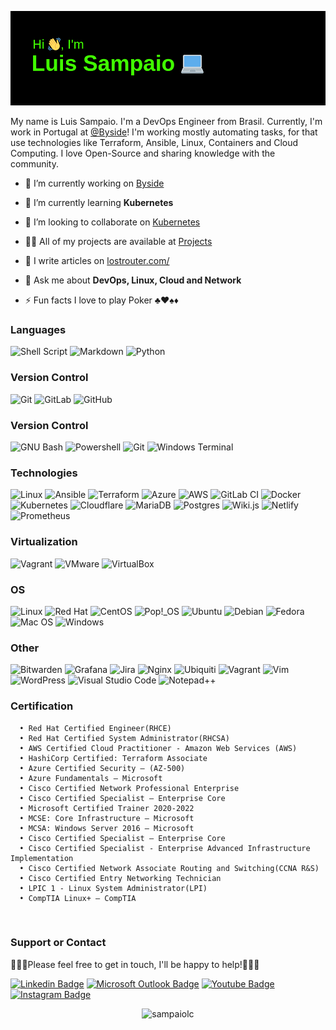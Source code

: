 <!--<h1 align="center">Hi 👋, I'm Luis</h1>-->

<a href="https://www.lostrouter.com/"> <img src="https://github.com/Sampaiolc/Sampaiolc/blob/main/header.png" alt="sampaiolc" /> </a>

My name is Luis Sampaio. I'm a DevOps Engineer from Brasil. Currently, I'm work in Portugal at [@Byside](https://byside.com/)! I'm working mostly automating tasks, for that use technologies like Terraform, Ansible, Linux, Containers and Cloud Computing. I love Open-Source and sharing knowledge with the community.
  
- 🔭 I’m currently working on [Byside](https://byside.com/)

- 🌱 I’m currently learning **Kubernetes**

- 👯 I’m looking to collaborate on [Kubernetes](https://github.com/kubernetes/website)

- 👨‍💻 All of my projects are available at [Projects](https://github.com/Sampaiolc)

- 📝 I write articles on [lostrouter.com/](lostrouter.com/)

- 💬 Ask me about **DevOps, Linux, Cloud and Network**

- ⚡ Fun facts I love to play Poker ♣♥♠♦


### Languages

![Shell Script](https://img.shields.io/badge/Shell_Script-%23121011.svg?style=for-the-badge&logo=gnu-bash&logoColor=white)
![Markdown](https://img.shields.io/badge/Markdown-%23000000.svg?style=for-the-badge&logo=markdown&logoColor=white)
![Python](https://img.shields.io/badge/Python-3670A0?style=for-the-badge&logo=python&logoColor=ffdd54)

### Version Control

![Git](https://img.shields.io/badge/Git-%23F05033.svg?style=for-the-badge&logo=git&logoColor=white)
![GitLab](https://img.shields.io/badge/GitLab-%23181717.svg?style=for-the-badge&logo=gitlab&logoColor=white)
![GitHub](https://img.shields.io/badge/GitHub-%23121011.svg?style=for-the-badge&logo=github&logoColor=white)

### Version Control

![GNU Bash](https://img.shields.io/badge/GNU%20Bash-4EAA25?style=for-the-badge&logo=GNU%20Bash&logoColor=white)
![Powershell](https://img.shields.io/badge/PowerShell-5391FE?style=for-the-badge&logo=powershell&logoColor=white)
![Git](https://img.shields.io/badge/Git-%23F05033.svg?style=for-the-badge&logo=git&logoColor=white)
![Windows Terminal](https://img.shields.io/badge/Windows%20Terminal-%234D4D4D.svg?style=for-the-badge&logo=windows-terminal&logoColor=white)

### Technologies

![Linux](https://img.shields.io/badge/Linux-FCC624?style=for-the-badge&logo=linux&logoColor=black)
![Ansible](https://img.shields.io/badge/Ansible-%231A1918.svg?style=for-the-badge&logo=ansible&logoColor=white)
![Terraform](https://img.shields.io/badge/Terraform-%235835CC.svg?style=for-the-badge&logo=terraform&logoColor=white)
![Azure](https://img.shields.io/badge/Azure-%230072C6.svg?style=for-the-badge&logo=microsoftazure&logoColor=white)
![AWS](https://img.shields.io/badge/AWS-%23FF9900.svg?style=for-the-badge&logo=amazon-aws&logoColor=white)
![GitLab CI](https://img.shields.io/badge/GitLab%20ci-%23181717.svg?style=for-the-badge&logo=gitlab&logoColor=white)
![Docker](https://img.shields.io/badge/Docker-%230db7ed.svg?style=for-the-badge&logo=docker&logoColor=white)
![Kubernetes](https://img.shields.io/badge/Kubernetes-Learning-%23326ce5.svg?&style=for-the-badge&logo=kubernetes&logoColor=white)
![Cloudflare](https://img.shields.io/badge/Cloudflare-F38020?style=for-the-badge&logo=Cloudflare&logoColor=white)
![MariaDB](https://img.shields.io/badge/MariaDB-003545?style=for-the-badge&logo=mariadb&logoColor=white)
![Postgres](https://img.shields.io/badge/Postgres-%23316192.svg?style=for-the-badge&logo=postgresql&logoColor=white)
![Wiki.js](https://img.shields.io/badge/Wiki.js-%231976D2.svg?style=for-the-badge&logo=wikidotjs&logoColor=white)
![Netlify](https://img.shields.io/badge/Netlify-%23000000.svg?style=for-the-badge&logo=netlify&logoColor=#00C7B7)
![Prometheus](https://img.shields.io/badge/Prometheus-Learning-E6522C?style=for-the-badge&logo=Prometheus&logoColor=white)

### Virtualization

![Vagrant](https://img.shields.io/badge/Vagrant-1868F2?style=for-the-badge&logo=Vagrant&logoColor=white)
![VMware](https://img.shields.io/badge/VMware-231f20?style=for-the-badge&logo=VMware&logoColor=white)
![VirtualBox](https://img.shields.io/badge/VirtualBox-21416b?style=for-the-badge&logo=VirtualBox&logoColor=white)

### OS

![Linux](https://img.shields.io/badge/Linux-FCC624?style=for-the-badge&logo=linux&logoColor=black)
![Red Hat](https://img.shields.io/badge/Red%20Hat-EE0000?style=for-the-badge&logo=redhat&logoColor=white)
![CentOS](https://img.shields.io/badge/Cent%20OS-262577?style=for-the-badge&logo=CentOS&logoColor=white)
![Pop!_OS](https://img.shields.io/badge/Pop!_OS-48B9C7?style=for-the-badge&logo=Pop!_OS&logoColor=white)
![Ubuntu](https://img.shields.io/badge/Ubuntu-E95420?style=for-the-badge&logo=ubuntu&logoColor=white)
![Debian](https://img.shields.io/badge/Debian-A81D33?style=for-the-badge&logo=debian&logoColor=white)
![Fedora](https://img.shields.io/badge/Fedora-294172?style=for-the-badge&logo=fedora&logoColor=white)
![Mac OS](https://img.shields.io/badge/mac%20os-000000?style=for-the-badge&logo=apple&logoColor=white)
![Windows](https://img.shields.io/badge/Windows-0078D6?style=for-the-badge&logo=windows&logoColor=white)

### Other

![Bitwarden](https://img.shields.io/badge/Bitwarden-%23175DDC.svg?style=for-the-badge&logo=bitwarden&logoColor=white)
![Grafana](https://img.shields.io/badge/Grafana-%23F46800.svg?&style=for-the-badge&logo=grafana&logoColor=white)
![Jira](https://img.shields.io/badge/Jira-%230A0FFF.svg?style=for-the-badge&logo=jira&logoColor=white)
![Nginx](https://img.shields.io/badge/nginx-%23009639.svg?style=for-the-badge&logo=nginx&logoColor=white)
![Ubiquiti](https://img.shields.io/badge/Ubiquiti-%230559C9.svg?style=for-the-badge&logo=ubiquiti&logoColor=white)
![Vagrant](https://img.shields.io/badge/Vagrant-%231563FF.svg?style=for-the-badge&logo=vagrant&logoColor=white)
![Vim](https://img.shields.io/badge/VIM-%2311AB00.svg?style=for-the-badge&logo=vim&logoColor=white)
![WordPress](https://img.shields.io/badge/WordPress-21759B?style=for-the-badge&logo=wordpress&logoColor=white)
![Visual Studio Code](https://img.shields.io/badge/Visual%20Studio%20Code-0078d7.svg?style=for-the-badge&logo=visual-studio-code&logoColor=white)
![Notepad++](https://img.shields.io/badge/Notepad++-90E59A.svg?style=for-the-badge&logo=notepad%2b%2b&logoColor=black)




### Certification 
      • Red Hat Certified Engineer(RHCE)
      • Red Hat Certified System Administrator(RHCSA)
      • AWS Certified Cloud Practitioner - Amazon Web Services (AWS)
      • HashiCorp Certified: Terraform Associate
      • Azure Certified Security – (AZ-500)
      • Azure Fundamentals – Microsoft
      • Cisco Certified Network Professional Enterprise
      • Cisco Certified Specialist – Enterprise Core
      • Microsoft Certified Trainer 2020-2022
      • MCSE: Core Infrastructure – Microsoft
      • MCSA: Windows Server 2016 – Microsoft
      • Cisco Certified Specialist – Enterprise Core
      • Cisco Certified Specialist - Enterprise Advanced Infrastructure Implementation
      • Cisco Certified Network Associate Routing and Switching(CCNA R&S)
      • Cisco Certified Entry Networking Technician
      • LPIC 1 - Linux System Administrator(LPI)
      • CompTIA Linux+ – CompTIA
<br/>


### Support or Contact

👨🏻‍💻Please feel free to get in touch, I'll be happy to help!💁🏻‍♂️

<!--[![Twitter Badge](https://img.shields.io/badge/-Sampaiolc1-blue?style=plastic&logo=Twitter&logoColor=white&link=https://twitter.com/Sampaiolc1)](https://twitter.com/Sampaiolc1/)-->
[![Linkedin Badge](https://img.shields.io/badge/-Linkedin-blue?style=plastic&logo=Linkedin&logoColor=white&link=https://www.linkedin.com/in/lcsampaio/)](https://www.linkedin.com/in/lcsampaio/)
[![Microsoft Outlook Badge](https://img.shields.io/badge/-E--mail-0078D4?style=plastic&logo=microsoft-outlook&logoColor=white&link=mailto:sampaio.lc@hotmail.com)](mailto:sampaio.lc@hotmail.com)
[![Youtube Badge](https://img.shields.io/badge/-Lost%20Router-darkred?style=plastic&logo=youtube&logoColor=white&link=https://www.youtube.com/channel/UCN9qAoFu6fXtwhs_Z7Gr5Ug)](https://www.youtube.com/channel/UCN9qAoFu6fXtwhs_Z7Gr5Ug)
[![Instagram Badge](https://img.shields.io/badge/-lost.router-purple?style=plastic&logo=instagram&logoColor=white&link=https://instagram.com/lost.router/)](https://instagram.com/lost.router/)
<!--
![Streak](https://github-readme-streak-stats.herokuapp.com/?user=sampaiolc&theme=blue-green)
![Stats](https://github-readme-stats.vercel.app/api?username=sampaiolc&show_icons=true&theme=blue-green&locale=en)
-->

<!--
<img src="https://github-readme-streak-stats.herokuapp.com/?user=sampaiolc&theme=blue-green" alt="sampaiolc" /> <img src="https://github-readme-stats.vercel.app/api?username=sampaiolc&show_icons=true&theme=blue-green&locale=en" alt="sampaiolc" /> 
-->



<p align="center"> <img src="https://komarev.com/ghpvc/?username=sampaiolc&label=Profile%20views&color=0e75b6&style=flat" alt="sampaiolc" /> </p>

<!--
**Sampaiolc/Sampaiolc** is a ✨ _special_ ✨ repository because its `README.md` (this file) appears on your GitHub profile.

Here are some ideas to get you started:

- 🔭 I’m currently working on ...
- 🌱 I’m currently learning ...
- 👯 I’m looking to collaborate on ...
- 🤔 I’m looking for help with ...
- 💬 Ask me about ...
- 📫 How to reach me: ...
- 😄 Pronouns: ...
- ⚡ Fun fact: ...
-->
